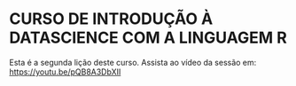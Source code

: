 # CURSO DE INTRODUÇÃO À DATASCIENCE COM A LINGUAGEM R
Esta é a segunda lição deste curso.
Assista ao vídeo da  sessão em: https://youtu.be/pQB8A3DbXII
